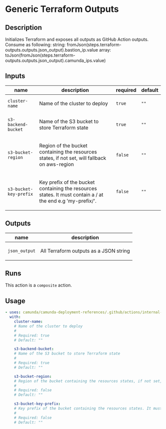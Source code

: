 # Generic Terraform Outputs

## Description

Initializes Terraform and exposes all outputs as GitHub Action outputs.
Consume as following:
string: fromJson(steps.terraform-outputs.outputs.json_output).bastion_ip.value
array:  toJson(fromJson(steps.terraform-outputs.outputs.json_output).camunda_ips.value)


## Inputs

| name | description | required | default |
| --- | --- | --- | --- |
| `cluster-name` | <p>Name of the cluster to deploy</p> | `true` | `""` |
| `s3-backend-bucket` | <p>Name of the S3 bucket to store Terraform state</p> | `true` | `""` |
| `s3-bucket-region` | <p>Region of the bucket containing the resources states, if not set, will fallback on aws-region</p> | `false` | `""` |
| `s3-bucket-key-prefix` | <p>Key prefix of the bucket containing the resources states. It must contain a / at the end e.g 'my-prefix/'.</p> | `false` | `""` |


## Outputs

| name | description |
| --- | --- |
| `json_output` | <p>All Terraform outputs as a JSON string</p> |


## Runs

This action is a `composite` action.

## Usage

```yaml
- uses: camunda/camunda-deployment-references/.github/actions/internal-generic-terraform-outputs@main
  with:
    cluster-name:
    # Name of the cluster to deploy
    #
    # Required: true
    # Default: ""

    s3-backend-bucket:
    # Name of the S3 bucket to store Terraform state
    #
    # Required: true
    # Default: ""

    s3-bucket-region:
    # Region of the bucket containing the resources states, if not set, will fallback on aws-region
    #
    # Required: false
    # Default: ""

    s3-bucket-key-prefix:
    # Key prefix of the bucket containing the resources states. It must contain a / at the end e.g 'my-prefix/'.
    #
    # Required: false
    # Default: ""
```
